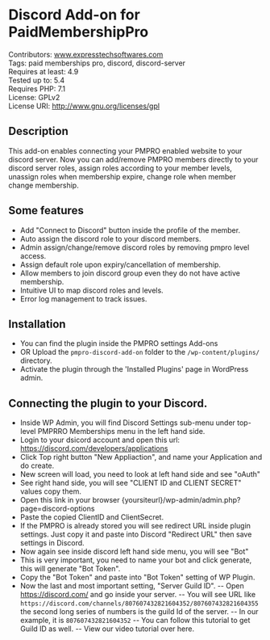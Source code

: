 # Discord Add-on for PaidMembershipPro
Contributors: www.expresstechsoftwares.com  
Tags: paid memberships pro, discord, discord-server  
Requires at least: 4.9  
Tested up to: 5.4  
Requires PHP: 7.1  
License: GPLv2  
License URI: http://www.gnu.org/licenses/gpl  
## Description
This add-on enables connecting your PMPRO enabled website to your discord server.
Now you can add/remove PMPRO members directly to your discord server roles, assign roles according to your member levels, unassign roles when membership expire, change role when member change membership.

## Some features
  - Add "Connect to Discord" button inside the profile of the member.
  - Auto assign the discord role to your discord members.
  - Admin assign/change/remove discord roles by removing pmpro level access.
  - Assign default role upon expiry/cancellation of membership.
  - Allow members to join discord group even they do not have active membership.
  - Intuitive UI to map discord roles and levels.
  - Error log management to track issues.
## Installation
- You can find the plugin inside the PMPRO settings Add-ons
- OR Upload the `pmpro-discord-add-on` folder to the `/wp-content/plugins/` directory.
- Activate the plugin through the 'Installed Plugins' page in WordPress admin.

## Connecting the plugin to your Discord.
- Inside WP Admin, you will find Discord Settings sub-menu under top-level PMPRRO Memberships menu in the left hand side.
- Login to your dsicord account and open this url: https://discord.com/developers/applications
- Click Top right button "New Appliaction", and name your Application and do create.
- New screen will load, you need to look at left hand side and see "oAuth"
- See right hand side, you will see "CLIENT ID and CLIENT SECRET" values copy them.
- Open this link in your browser {yoursiteurl}/wp-admin/admin.php?page=discord-options
- Paste the copied ClientID and ClientSecret.
- If the PMPRO is already stored you will see redirect URL inside plugin settings. Just copy it and paste into Discord "Redirect URL" then save settings in Discord.
- Now again see inside discord left hand side menu, you will see "Bot"
- This is very important, you need to name your bot and click generate, this will generate "Bot Token".
- Copy the "Bot Token" and paste into "Bot Token" setting of WP Plugin.
- Now the last and most important setting, "Server Guild ID".
-- Open https://discord.com/ and go inside your server.
-- You will see URL like `https://discord.com/channels/807607432821604352/807607432821604355` the second long series of numbers is the guild Id of the server.
-- In our example, it is `807607432821604352`
-- You can follow this tutorial to get Guild ID as well.
-- View our video tutorial over here. 
